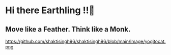 # Hi there Earthling !!👋
## Move like a Feather. Think like a Monk.
https://github.com/shaktisingh96/shaktisingh96/blob/main/Image/yogitocat.png
